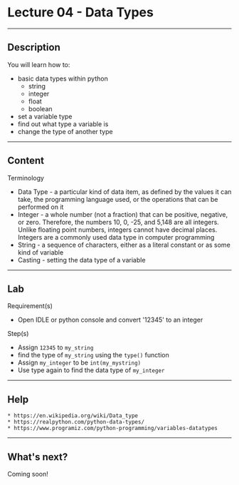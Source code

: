 # Lecture 04 - Data Types

---
Description
---

You will learn how to:
* basic data types within python
    * string
    * integer
    * float
    * boolean  
* set a variable type
* find out what type a variable is
* change the type of another type


---
Content
---

Terminology
* Data Type - a particular kind of data item, as defined by the values it can take, the programming language used, or the operations that can be performed on it
* Integer - a whole number (not a fraction) that can be positive, negative, or zero. Therefore, the numbers 10, 0, -25, and 5,148 are all integers. Unlike floating point numbers, integers cannot have decimal places. Integers are a commonly used data type in computer programming
* String - a sequence of characters, either as a literal constant or as some kind of variable
* Casting - setting the data type of a variable

---
Lab
---

Requirement(s)

* Open IDLE or python console and convert '12345' to an integer 

Step(s)

* Assign `12345` to `my_string` 
* find the type of `my_string` using the `type()` function
* Assign `my_integer` to be `int(my_mystring)`
* Use type again to find the data type of `my_integer`


---
Help
---
    * https://en.wikipedia.org/wiki/Data_type
    * https://realpython.com/python-data-types/
    * https://www.programiz.com/python-programming/variables-datatypes
    
---
What's next?
---
Coming soon!